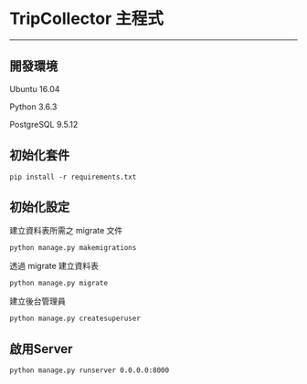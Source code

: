 # TripCollector 主程式
- - -

## 開發環境 ##
Ubuntu 16.04

Python 3.6.3

PostgreSQL 9.5.12

## 初始化套件 ##

    pip install -r requirements.txt

## 初始化設定 ##

建立資料表所需之 migrate 文件

    python manage.py makemigrations

透過 migrate 建立資料表

    python manage.py migrate

建立後台管理員

    python manage.py createsuperuser

## 啟用Server ##

    python manage.py runserver 0.0.0.0:8000
